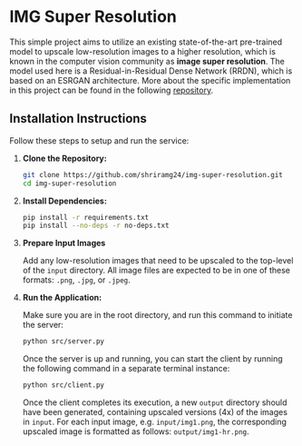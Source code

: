 # IMG Super Resolution

This simple project aims to utilize an existing state-of-the-art pre-trained model to upscale low-resolution images to a higher resolution, which is known in the computer vision community as **image super resolution**. The model used here is a Residual-in-Residual Dense Network (RRDN), which is based on an ESRGAN architecture. More about the specific implementation in this project can be found in the following [repository](https://github.com/idealo/image-super-resolution). 

## Installation Instructions

Follow these steps to setup and run the service:

1. **Clone the Repository:**
    ```bash
    git clone https://github.com/shriramg24/img-super-resolution.git
    cd img-super-resolution
    ```

2. **Install Dependencies:**
    ```bash
    pip install -r requirements.txt
    pip install --no-deps -r no-deps.txt
    ```

3. **Prepare Input Images**

    Add any low-resolution images that need to be upscaled to the top-level of the `input` directory. All image files are expected to be in one of these formats: `.png`, `.jpg`, or `.jpeg`.

4. **Run the Application:**

    Make sure you are in the root directory, and run this command to initiate the server:
    ```bash
    python src/server.py
    ```

    Once the server is up and running, you can start the client by running the following command in a separate terminal instance:
    ```bash
    python src/client.py
    ```

    Once the client completes its execution, a new `output` directory should have been generated, containing upscaled versions (4x) of the images in `input`. For each input image, e.g. `input/img1.png`, the corresponding upscaled image is formatted as follows: `output/img1-hr.png`.